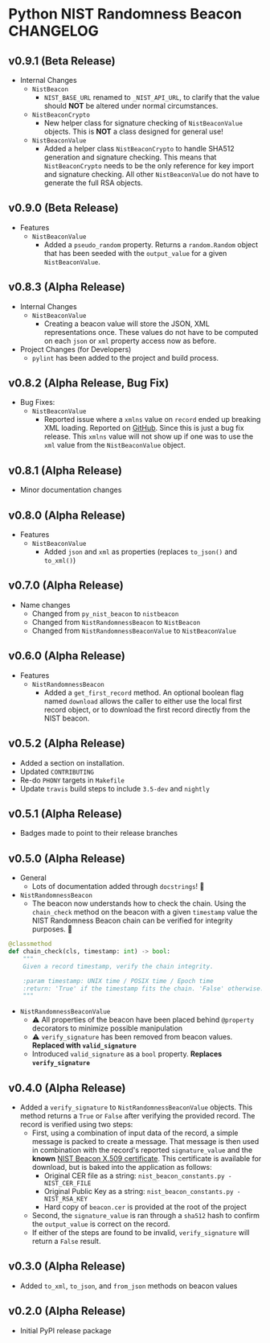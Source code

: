 # Python NIST Randomness Beacon CHANGELOG

## v0.9.1 (Beta Release)
- Internal Changes
  - `NistBeacon`
    - `NIST_BASE_URL` renamed to `_NIST_API_URL`, to clarify that the value
      should **NOT** be altered under normal circumstances.
  - `NistBeaconCrypto`
    - New helper class for signature checking of `NistBeaconValue` objects.
      This is **NOT** a class designed for general use!
  - `NistBeaconValue`
    - Added a helper class `NistBeaconCrypto` to handle SHA512 generation
      and signature checking. This means that `NistBeaconCrypto` needs to
      be the only reference for key import and signature checking. All
      other `NistBeaconValue` do not have to generate the full RSA objects.

## v0.9.0 (Beta Release)

- Features
  - `NistBeaconValue`
    - Added a `pseudo_random` property.
      Returns a `random.Random` object that has been seeded with
      the `output_value` for a given `NistBeaconValue`.

## v0.8.3 (Alpha Release)

- Internal Changes
  - `NistBeaconValue`
    - Creating a beacon value will store the JSON, XML representations once.
      These values do not have to be computed on each `json` or `xml` property
      access now as before.
- Project Changes (for Developers)
  - `pylint` has been added to the project and build process.

## v0.8.2 (Alpha Release, Bug Fix)

- Bug Fixes:
  - `NistBeaconValue`
    - Reported issue where a `xmlns` value on `record` ended up breaking XML loading.
      Reported on [GitHub](https://github.com/urda/nistbeacon/issues/8). Since this
      is just a bug fix release. This `xmlns` value will not show up if one was to
      use the `xml` value from the `NistBeaconValue` object.

## v0.8.1 (Alpha Release)

- Minor documentation changes

## v0.8.0 (Alpha Release)

- Features
  - `NistBeaconValue`
    - Added `json` and `xml` as properties (replaces `to_json()` and `to_xml()`)

## v0.7.0 (Alpha Release)

- Name changes
  - Changed from `py_nist_beacon` to `nistbeacon`
  - Changed from `NistRandomnessBeacon` to `NistBeacon`
  - Changed from `NistRandomnessBeaconValue` to `NistBeaconValue`

## v0.6.0 (Alpha Release)

- Features
  - `NistRandomnessBeacon`
    - Added a `get_first_record` method. An optional boolean flag named
      `download` allows the caller to either use the local first record
      object, or to download the first record directly from the NIST beacon.

## v0.5.2 (Alpha Release)

- Added a section on installation.
- Updated `CONTRIBUTING`
- Re-do `PHONY` targets in `Makefile`
- Update `travis` build steps to include `3.5-dev` and `nightly`

## v0.5.1 (Alpha Release)

- Badges made to point to their release branches

## v0.5.0 (Alpha Release)

- General
  - Lots of documentation added through `docstrings`! :memo:
- `NistRandomnessBeacon`
  - The beacon now understands how to check the chain. Using the `chain_check`
    method on the beacon with a given `timestamp` value the NIST Randomness
    Beacon chain can be verified for integrity purposes. :link:

```python
@classmethod
def chain_check(cls, timestamp: int) -> bool:
    """
    Given a record timestamp, verify the chain integrity.

    :param timestamp: UNIX time / POSIX time / Epoch time
    :return: 'True' if the timestamp fits the chain. 'False' otherwise.
    """
```

- `NistRandomnessBeaconValue`
  - :warning: All properties of the beacon have been placed behind `@property`
    decorators to minimize possible manipulation
  - :warning:  `verify_signature` has been removed from beacon values.
    **Replaced with `valid_signature`**
  - Introduced `valid_signature` as a `bool` property.
    **Replaces `verify_signature`**

## v0.4.0 (Alpha Release)

- Added a `verify_signature` to `NistRandomnessBeaconValue` objects.
  This method returns a `True` or `False` after verifying the provided
  record. The record is verified using two steps:
  - First, using a combination of input data of the record, a simple message
    is packed to create a message. That message is then used in combination with
    the record's reported `signature_value` and the **known**
    [NIST Beacon X.509 certificate](https://beacon.nist.gov/certificate/beacon.cer).
    This certificate is available for download, but is baked into the application
    as follows:
    - Original CER file as a string: `nist_beacon_constants.py - NIST_CER_FILE`
    - Original Public Key as a string: `nist_beacon_constants.py - NIST_RSA_KEY`
    - Hard copy of `beacon.cer` is provided at the root of the project
  - Second, the `signature_value` is ran through a `sha512` hash to confirm the
    `output_value` is correct on the record.
  - If either of the steps are found to be invalid, `verify_signature` will
    return a `False` result.

## v0.3.0 (Alpha Release)

- Added `to_xml`, `to_json`, and `from_json` methods on beacon values

## v0.2.0 (Alpha Release)

- Initial PyPI release package
